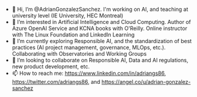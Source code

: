 - 👋 Hi, I’m @AdrianGonzalezSanchez. I'm working on AI, and teaching at university level (IE University, HEC Montreal)
- 👀 I’m interested in Artificial Intelligence and Cloud Computing. Author of Azure OpenAI Service and KCNA books with O'Reilly. Online instructor with The Linux Foundation and LinkedIn Learning
- 🌱 I’m currently exploring Responsible AI, and the standardization of best practices (AI project management, governance, MLOps, etc.). Collaborating with Observatories and Working Groups
- 💞️ I’m looking to collaborate on Responsible AI, Data and AI regulations, new product development, etc.
- 📫 How to reach me: https://www.linkedin.com/in/adriangs86, https://twitter.com/adriangs86, and https://angel.co/u/adrian-gonzalez-sanchez

